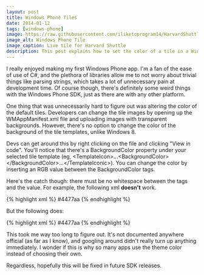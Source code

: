 ```yaml
---
layout: post
title: Windows Phone Tiles
date: 2014-01-12
tags: [windows-phone]
image: https://raw.githubusercontent.com/iliketoprogram14/HarvardShuttle/master/assets/live_tile.png
image_alt: Windows Phone Tile
image_caption: Live tile for Harvard Shuttle
description: This post explains how to set the color of a tile in a Windows Phone applicationin C#.
---
```


I really enjoyed making my first Windows Phone app. I'm a fan of the ease of use of C#, and the plethora of libraries allow me to not worry about trivial things like parsing strings, which takes a lot of unnecessary pain at development time. Of course though, there's definitely some weird things with the Windows Phone SDK, just as there are with any other platform.

One thing that was unnecessarily hard to figure out was altering the color of the default tiles. Developers can change the tile images by opening up the WMAppManifest.xml file and uploading images with transparent backgrounds. However, there's no option to change the color of the background of the tile templates, unlike Windows 8.

<!--more-->

Devs can get around this by right clicking on the file and clicking "View in code". You'll notice that there's a BackgroundColor property under your selected tile template (eg, &#060;TemplateIcon&#062;...&#060;BackgroundColor&#062;&#060;/BackgroundColor&#062;...&#060;/TemplateIconic&#062;). You can change the color by inserting an RGB value between the BackgroundColor tags.

Here's the catch though: there must be no whitespace between the tags and the value. For example, the following xml <b>doesn't</b> work.

{% highlight xml %}
<BackgroundColor> #4477aa </BackgroundColor>
{% endhighlight %}

But the following does:

{% highlight xml %}
<BackgroundColor>#4477aa</BackgroundColor>
{% endhighlight %}

This took me way too long to figure out. It's not documented anywhere official (as far as I know), and googling around didn't really turn up anything immediately. I wonder if this is why so many apps use the theme color instead of choosing their own.

Regardless, hopefully this will be fixed in future SDK releases.